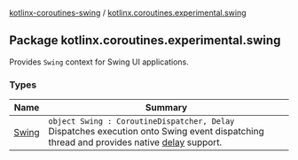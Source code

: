[kotlinx-coroutines-swing](../index.md) / [kotlinx.coroutines.experimental.swing](.)

## Package kotlinx.coroutines.experimental.swing

Provides `Swing` context for Swing UI applications.

### Types

| Name | Summary |
|---|---|
| [Swing](-swing/index.md) | `object Swing : CoroutineDispatcher, Delay`<br>Dispatches execution onto Swing event dispatching thread and provides native [delay](#) support. |
